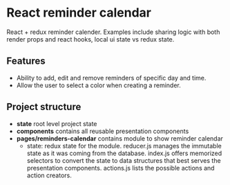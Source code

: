 # React reminder calendar

React + redux reminder calender. Examples include sharing logic with both render props and react hooks, local ui state vs redux state.

## Features

* Ability to add, edit and remove reminders of specific day and time.
* Allow the user to select a color when creating a reminder.

## Project structure

* **state** root level project state
* **components** contains all reusable presentation components
* **pages/reminders-calendar** contains module to show reminder calendar
  * state: redux state for the module. reducer.js manages the immutable state as it was coming from the database. index.js offers memorized selectors to convert the state to data structures that best serves the presentation components. actions.js lists the possible actions and action creators.
